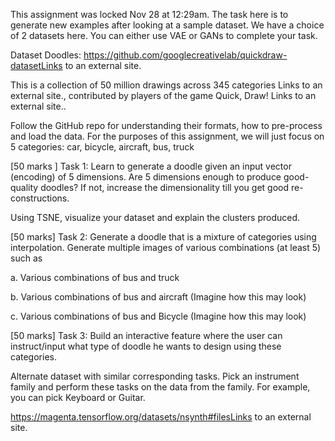 This assignment was locked Nov 28 at 12:29am.
The task here is to generate new examples after looking at a sample dataset. We have a choice of 2 datasets here. You can either use VAE or GANs to complete your task.

Dataset Doodles: https://github.com/googlecreativelab/quickdraw-datasetLinks to an external site.

This is a collection of 50 million drawings across 345 categories Links to an external site., contributed by players of the game Quick, Draw! Links to an external site.. 

Follow the GitHub repo for understanding their formats, how to pre-process and load the data. For the purposes of this assignment, we will just focus on 5 categories: car, bicycle, aircraft, bus, truck

[50 marks ] Task 1: Learn to generate a doodle given an input vector (encoding) of 5 dimensions. Are 5 dimensions enough to produce good-quality doodles? If not, increase the dimensionality till you get good re-constructions.

Using TSNE, visualize your dataset and explain the clusters produced.

[50 marks] Task 2: Generate a doodle that is a mixture of categories using interpolation. Generate multiple images of various combinations (at least 5) such as 

a. Various combinations of bus and truck

b. Various combinations of bus and aircraft (Imagine how this may look)

c. Various combinations of bus and Bicycle (Imagine how this may look)

[50 marks] Task 3: Build an interactive feature where the user can instruct/input what type of doodle he wants to design using these categories.  

 

Alternate dataset with similar corresponding tasks. Pick an instrument family and perform these tasks on the data from the family. For example, you can pick Keyboard or Guitar.

https://magenta.tensorflow.org/datasets/nsynth#filesLinks to an external site.

 
